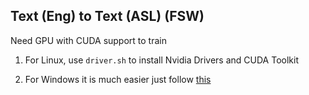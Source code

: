 ## Text (Eng) to Text (ASL) (FSW)

Need GPU with CUDA support to train

  1. For Linux, use `driver.sh` to install Nvidia Drivers and CUDA Toolkit

  2. For Windows it is much easier just follow [this](https://github.com/pytorch/pytorch?tab=readme-ov-file#prerequisites)
